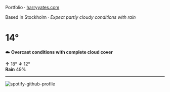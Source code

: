 Portfolio · [harryyates.com](https://harryyates.com)

<!-- WEATHER_START -->
Based in Stockholm · *Expect partly cloudy conditions with rain*

# 14°
☁️ **Overcast conditions with complete cloud cover**

**↑** 18° **↓** 12°  
**Rain** 49%

---
<!-- WEATHER_END -->

<p align="left">
  <a>
    <img src="https://spotify-github-profile.kittinanx.com/api/view?uid=bigbello&cover_image=true&theme=natemoo-re&show_offline=true&background_color=121212&interchange=false&bar_color=53b14f&bar_color_cover=false" alt="spotify-github-profile">
  </a>
</p>